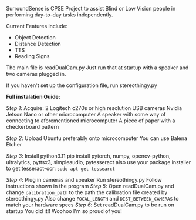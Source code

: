 SurroundSense is CPSE Project to assist Blind or Low Vision people in performing day-to-day tasks independently.

Current Features include:
- Object Detection
- Distance Detection
- TTS
- Reading Signs

The main file is readDualCam.py
Just run that at startup with a speaker and two cameras plugged in.

If you haven't set up the configuration file, run stereothingy.py


**Full instalation Guide:**

_Step 1_:
Acquire:
2 Logitech c270s or high resolution USB cameras
Nvidia Jetson Nano or other microcomputer
A speaker with some way of connecting to aforementioned microcomputer
A piece of paper with a checkerboard pattern

_Step 2_:
Upload Ubuntu preferably onto microcomputer
You can use Balena Etcher

_Step 3_:
Install python3.11
pip install pytorch, numpy, opencv-python, ultralytics, pyttsx3, simpleaudio, pytesseract
also use your package installer to get tesseract-ocr: 
```sudo apt get tessearct```


_Step 4_:
Plug in cameras and speaker
Run stereothingy.py
Follow instructions shown in the program
_Step 5_:
Open readDualCam.py and change ```calibration_path``` to the path the calibration file created by stereothingy.py
Also change ```FOCAL_LENGTH``` and ```DIST_BETWEEN_CAMERAS``` to match your hardware specs
_Step 6_:
Set readDualCam.py to be run on startup
You did it!!
Woohoo
I'm so proud of you!
